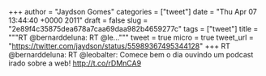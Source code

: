 
+++
author = "Jaydson Gomes"
categories = ["tweet"]
date = "Thu Apr 07 13:44:40 +0000 2011"
draft = false
slug = "2e89f4c35875dea678a7caa69daa982b4659277c"
tags = ["tweet"]
title = """RT @bernarddeluna: RT @le..."""
tweet = true
micro = true
tweet_url = "https://twitter.com/jaydson/status/55989367495344128"
+++
RT @bernarddeluna: RT @leobalter: Comece bem o dia ouvindo um podcast irado sobre a web! http://t.co/rDMnCA9
